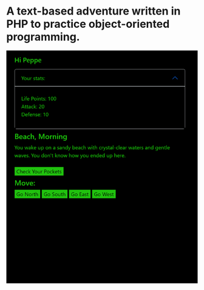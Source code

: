 # A text-based adventure written in PHP to practice object-oriented programming.
<img src="text-adventure.png" alt="screenshot">
